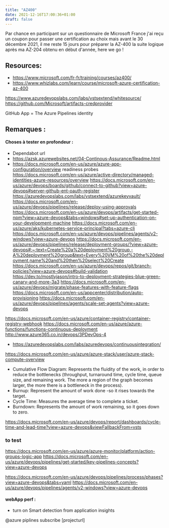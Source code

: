 ```yaml
---
title: "AZ400"
date: 2021-12-16T17:00:36+01:00
draft: false
---
```


Par chance en participant sur un questionnaire de Microsoft France j'ai reçu un coupon pour passer une certification au choix mais avant le 30 décembre 2021, il me reste 15 jours pour préparer la AZ-400 la suite logique après ma AZ-204 obtenu en début d'année, here we go !

## Resources: 
- https://www.microsoft.com/fr-fr/training/courses/az400/ 
- https://www.whizlabs.com/learn/course/microsoft-azure-certification-az-400

https://www.azuredevopslabs.com/labs/vstsextend/whitesource/
https://github.com/Microsoft/artifacts-credprovider

GitHub App = The Azure Pipelines identity

## Remarques : 

#### Choses à tester en profondeur : 
-   Dependabot  url
- https://azsk.azurewebsites.net/04-Continous-Assurance/Readme.html
- https://docs.microsoft.com/en-us/azure/azure-app-configuration/overview
readiness probes
https://docs.microsoft.com/en-us/azure/active-directory/managed-identities-azure-resources/overview
https://docs.microsoft.com/en-us/azure/devops/boards/github/connect-to-github?view=azure-devops#server-github-ent-oauth-register
https://azuredevopslabs.com/labs/vstsextend/azurekeyvault/
https://docs.microsoft.com/en-us/azure/devops/pipelines/release/deploy-using-approvals
https://docs.microsoft.com/en-us/azure/devops/artifacts/get-started-npm?view=azure-devops&tabs=windows#set-up-authentication-on-your-development-machine
https://docs.microsoft.com/en-us/azure/aks/kubernetes-service-principal?tabs=azure-cli
https://docs.microsoft.com/en-us/azure/devops/pipelines/agents/v2-windows?view=azure-devops
https://docs.microsoft.com/en-us/azure/devops/pipelines/release/deployment-groups/?view=azure-devops#:~:text=Create%20a%20deployment%20group,-A%20deployment%20group&text=Every%20VM%20of%20the%20deployment,name%20and%20then%20select%20Create
https://docs.microsoft.com/en-us/azure/devops/repos/git/branch-policies?view=azure-devops#build-validation
https://dev.to/mostlyjason/intro-to-deployment-strategies-blue-green-canary-and-more-3a3
https://docs.microsoft.com/en-us/azure/devops/migrate/phase-features-with-feature-flags
https://docs.microsoft.com/en-us/appcenter/distribution/auto-provisioning
https://docs.microsoft.com/en-us/azure/devops/pipelines/agents/scale-set-agents?view=azure-devops

https://docs.microsoft.com/en-us/azure/container-registry/container-registry-webhook
https://docs.microsoft.com/en-us/azure/azure-functions/functions-continuous-deployment
    http://www.azure365.co.in/devops/3PDevOps-4

- https://azuredevopslabs.com/labs/azuredevops/continuousintegration/

https://docs.microsoft.com/en-us/azure/azure-stack/user/azure-stack-compute-overview

- Cumulative Flow Diagram: Represents the fluidity of the work, in order to reduce the bottlenecks (throughput, turnaround time, cycle time, queue size, and remaining work. The more a region of the graph becomes larger, the more there is a bottleneck in the process).
- Burnup: Represent the amount of work done -so it rises towards the target.
- Cycle Time: Measures the average time to complete a ticket.
- Burndown: Represents the amount of work remaining, so it goes down to zero.

https://docs.microsoft.com/en-us/azure/devops/report/dashboards/cycle-time-and-lead-time?view=azure-devops&viewFallbackFrom=vsts

### to test
https://docs.microsoft.com/en-us/azure/azure-monitor/platform/action-groups-logic-app
https://docs.microsoft.com/en-us/azure/devops/pipelines/get-started/key-pipelines-concepts?view=azure-devops

https://docs.microsoft.com/en-us/azure/devops/pipelines/process/phases?view=azure-devops&tabs=yaml
https://docs.microsoft.com/en-us/azure/devops/pipelines/agents/v2-windows?view=azure-devops 

#### webApp perf : 
- turn on Smart detection from application insights 

@azure piplines subscribe [projecturl]


